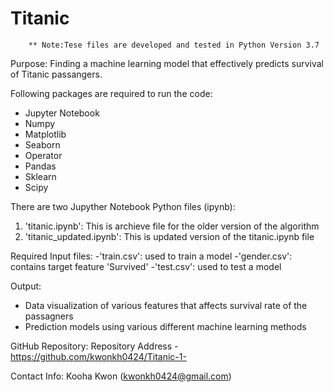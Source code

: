 # Titanic
        ** Note:Tese files are developed and tested in Python Version 3.7

Purpose: Finding a machine learning model that effectively predicts survival of Titanic passangers.
 
Following packages are required to run the code:
 - Jupyter Notebook
 - Numpy
 - Matplotlib
 - Seaborn
 - Operator
 - Pandas
 - Sklearn
 - Scipy

There are two Jupyther Notebook Python files (ipynb):
 1. 'titanic.ipynb': This is archieve file for the older version of the algorithm
 2. 'titanic_updated.ipynb': This is updated version of the titanic.ipynb file

Required Input files:
 -'train.csv': used to train a model
 -'gender.csv': contains target feature 'Survived'
 -'test.csv': used to test a model

Output:
 - Data visualization of various features that affects survival rate of the passagners
 - Prediction models using various different machine learning methods
 
 
GitHub Repository:
Repository Address - https://github.com/kwonkh0424/Titanic-1-

Contact Info:
 Kooha Kwon (kwonkh0424@gmail.com)
